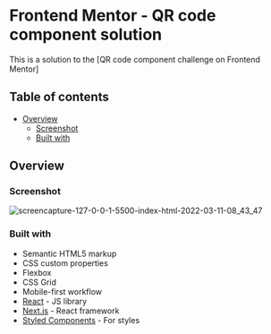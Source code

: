 # Frontend Mentor - QR code component solution

This is a solution to the [QR code component challenge on Frontend Mentor]

## Table of contents

- [Overview](#overview)
  - [Screenshot](#screenshot)
  - [Built with](#built-with)

## Overview

### Screenshot

![screencapture-127-0-0-1-5500-index-html-2022-03-11-08_43_47](https://user-images.githubusercontent.com/55097922/157824438-16bb7224-9163-4dfb-a2e8-78f9b486969c.png)

### Built with

- Semantic HTML5 markup
- CSS custom properties
- Flexbox
- CSS Grid
- Mobile-first workflow
- [React](https://reactjs.org/) - JS library
- [Next.js](https://nextjs.org/) - React framework
- [Styled Components](https://styled-components.com/) - For styles
